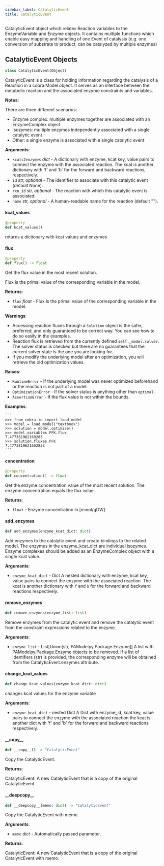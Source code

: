 ```yaml
---
sidebar_label: CatalyticEvent
title: CatalyticEvent
---
```


CatalyticEvent object which relates Reaction variables to the EnzymeVariable and Enzyme objects.
It contains multiple functions which enable easy mapping and handling of one Event of catalysis
(e.g. one conversion of substrate to product, can be catalyzed by multiple enzymes)

## CatalyticEvent Objects

```python
class CatalyticEvent(Object)
```

CatalyticEvent is a class for holding information regarding the
catalysis of a Reaction in a cobra.Model object. It serves as an interface
between the metabolic reaction and the associated enzyme constraints and variables.

**Notes**:

  There are three different scenarios:
  - Enzyme complex: multiple enzymes together are associated with an EnzymeComplex object
  - Isozymes: multiple enzymes independently associated with a single catalytic event
  - Other: a single enzyme is associated with a single catalytic event
  

**Arguments**:

- `kcats2enzymes` _dict_ - A dictionary with enzyme, kcat key, value pairs to connect the enzyme with the associated reaction.
  The kcat is another dictionary with &#x27;f&#x27; and &#x27;b&#x27; for the forward and backward reactions, respectively.
- `id` _str, optional_ - The identifier to associate with this catalytic event (default None).
- `rxn_id` _str, optional_ - The reaction with which this catalytic event is associated.
- `name` _str, optional_ - A human-readable name for the reaction (default &quot;&quot;).

#### kcat\_values

```python
@property
def kcat_values()
```

returns a dictionary with kcat values and enzymes

#### flux

```python
@property
def flux() -> float
```

Get the flux value in the most recent solution.

Flux is the primal value of the corresponding variable in the model.

**Returns**:

- `flux` _float_ - Flux is the primal value of the corresponding variable in the model.
  

**Warnings**:

  * Accessing reaction fluxes through a `Solution` object is the safer,
  preferred, and only guaranteed to be correct way. You can see how to
  do so easily in the examples.
  * Reaction flux is retrieved from the currently defined
  `self._model.solver`. The solver status is checked but there are no
  guarantees that the current solver state is the one you are looking
  for.
  * If you modify the underlying model after an optimization, you will
  retrieve the old optimization values.
  

**Raises**:

- `RuntimeError` - If the underlying model was never optimized beforehand or the
  reaction is not part of a model.
- `OptimizationError` - If the solver status is anything other than `optimal`.
- `AssertionError` - If the flux value is not within the bounds.
  

**Examples**:

    ```
    >>> from cobra.io import load_model
    >>> model = load_model("textbook")
    >>> solution = model.optimize()
    >>> model.variables.PFK.flux
    7.477381962160283
    >>> solution.fluxes.PFK
    7.4773819621602833
    ```

#### concentration

```python
@property
def concentration() -> float
```

Get the enzyme concentration value of the most recent solution.
The enzyme concentration equals the flux value.

**Returns**:

- `float` - Enzyme concentration in [mmol/gDW].

#### add\_enzymes

```python
def add_enzymes(enzyme_kcat_dict: dict)
```

Add enzymes to the catalytic event and create bindings to the related model.
The enzymes in the enzyme_kcat_dict are individual isozymes. Enzyme complexes
should be added as an EnzymeComplex object with a single kcat value.

**Arguments**:

- `enzyme_kcat_dict` - Dict
  A nested dictionary with enzyme, kcat key, value pairs to connect the
  enzyme with the associated reaction. The kcat is another dictionary with `f` and `b`
  for the forward and backward reactions respectively.

#### remove\_enzymes

```python
def remove_enzymes(enzyme_list: list)
```

Remove enzymes from the catalytic event and remove the catalytic event from the
constraint expressions related to the enzyme.

**Arguments**:

- `enzyme_list` - List[Union[str, PAModelpy.Package.Enzyme]]
  A list with PAModelpy.Package.Enzyme objects to be removed. If a list of identifiers (str)
  is provided, the corresponding enzyme will be obtained from the CatalyticEvent.enzymes attribute.

#### change\_kcat\_values

```python
def change_kcat_values(enzyme_kcat_dict: dict)
```

changes kcat values for the enzyme variable

**Arguments**:

- `enzyme_kcat_dict` - nested Dict
  A Dict with enzyme_id, kcat key, value pairs to connect the
  enzyme with the associated reaction the kcat is another dict with &#x27;f&#x27; and &#x27;b&#x27;
  for the forward and backward reactions respectively.

#### \_\_copy\_\_

```python
def __copy__() -> "CatalyticEvent"
```

Copy the CatalyticEvent.

**Returns**:

  CatalyticEvent:
  A new CatalyticEvent that is a copy of the original CatalyticEvent.

#### \_\_deepcopy\_\_

```python
def __deepcopy__(memo: dict) -> "CatalyticEvent"
```

Copy the CatalyticEvent with memo.

**Arguments**:

- `memo` _dict_ - Automatically passed parameter.
  

**Returns**:

  CatalyticEvent:
  A new CatalyticEvent that is a copy of the original CatalyticEvent with memo.


